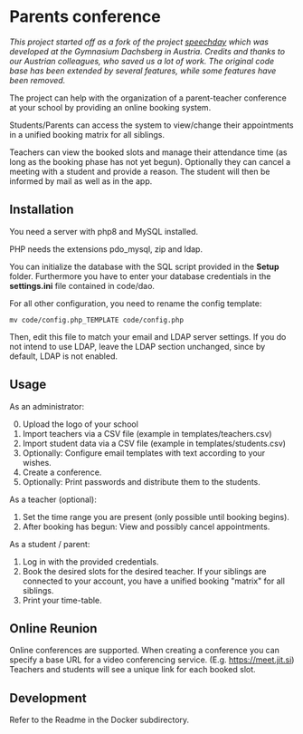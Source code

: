 # Parents conference

_This project started off as a fork of the project [speechday](https://github.com/gymdb/speechday) which was developed at the Gymnasium Dachsberg in Austria.
Credits and thanks to our Austrian colleagues, who saved us a lot of work. The original code base has been extended by several features, while some features have been removed._

The project can help with the organization of a parent-teacher conference at your school by providing an online booking system.

Students/Parents can access the system to view/change their appointments in a unified booking matrix for all siblings.

Teachers can view the booked slots and manage their attendance time (as long as the booking phase has not yet begun).
Optionally they can cancel a meeting with a student and provide a reason. The student will then be informed by mail as well as in the app.

## Installation

You need a server with php8 and MySQL installed.

PHP needs the extensions pdo_mysql, zip and ldap.

You can initialize the database with the SQL script provided in the **Setup** folder.
Furthermore you have to enter your database credentials in the **settings.ini** file contained in code/dao.

For all other configuration, you need to rename the config template:

```
mv code/config.php_TEMPLATE code/config.php
```

Then, edit this file to match your email and LDAP server settings.
If you do not intend to use LDAP, leave the LDAP section unchanged, since by default, LDAP is not enabled.

## Usage

As an administrator:

0. Upload the logo of your school
1. Import teachers via a CSV file (example in templates/teachers.csv)
2. Import student data via a CSV file (example in templates/students.csv)
3. Optionally: Configure email templates with text according to your wishes.
4. Create a conference.
5. Optionally: Print passwords and distribute them to the students.

As a teacher (optional):

1. Set the time range you are present (only possible until booking begins).
2. After booking has begun: View and possibly cancel appointments.

As a student / parent:

1. Log in with the provided credentials.
2. Book the desired slots for the desired teacher. If your siblings are connected to your account, you have a unified booking "matrix" for all siblings.
3. Print your time-table.

## Online Reunion

Online conferences are supported. When creating a conference you can specify a base URL for a video conferencing service. (E.g. https://meet.jit.si)
Teachers and students will see a unique link for each booked slot.

## Development

Refer to the Readme in the Docker subdirectory.
